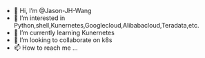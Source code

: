 - 👋 Hi, I’m @Jason-JH-Wang
- 👀 I’m interested in Python,shell,Kunernetes,Googlecloud,Alibabacloud,Teradata,etc.
- 🌱 I’m currently learning Kunernetes
- 💞️ I’m looking to collaborate on k8s
- 📫 How to reach me ...

<!---
Jason-JH-Wang/Jason-JH-Wang is a ✨ special ✨ repository because its `README.md` (this file) appears on your GitHub profile.
You can click the Preview link to take a look at your changes.
--->
